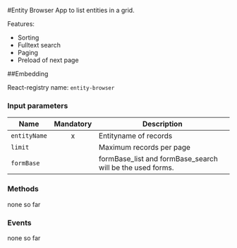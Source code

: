 #Entity Browser
App to list entities in a grid.

Features:
- Sorting
- Fulltext search
- Paging
- Preload of next page

##Embedding

React-registry name: `entity-browser`

### Input parameters

| Name                   | Mandatory | Description
|------------------------|:---------:|-------------
| `entityName`           |x          | Entityname of records
| `limit`                |           | Maximum records per page
| `formBase`             |           | formBase_list and formBase_search will be the used forms.


### Methods

none so far


### Events

none so far

